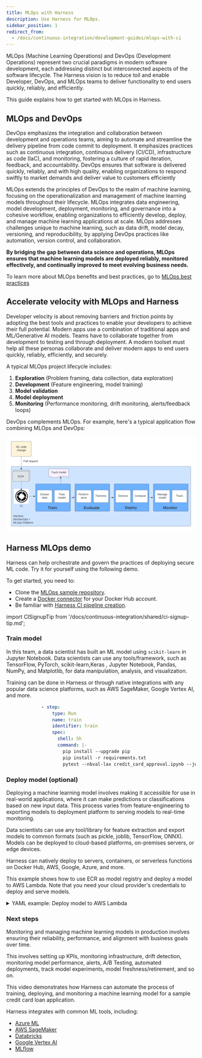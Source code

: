 ```yaml
---
title: MLOps with Harness
description: Use Harness for MLOps.
sidebar_position: 1
redirect_from:
  - /docs/continuous-integration/development-guides/mlops-with-ci
---
```


MLOps (Machine Learning Operations) and DevOps (Development Operations) represent two crucial paradigms in modern software development, each addressing distinct but interconnected aspects of the software lifecycle. The Harness vision is to reduce toil and enable Developer, DevOps, and MLOps teams to deliver functionality to end users quickly, reliably, and efficiently.

This guide explains how to get started with MLOps in Harness.

## MLOps and DevOps

DevOps emphasizes the integration and collaboration between development and operations teams, aiming to automate and streamline the delivery pipeline from code commit to deployment. It emphasizes practices such as continuous integration, continuous delivery (CI/CD), infrastructure as code (IaC), and monitoring, fostering a culture of rapid iteration, feedback, and accountability. DevOps ensures that software is delivered quickly, reliably, and with high quality, enabling organizations to respond swiftly to market demands and deliver value to customers efficiently

MLOps extends the principles of DevOps to the realm of machine learning, focusing on the operationalization and management of machine learning models throughout their lifecycle. MLOps integrates data engineering, model development, deployment, monitoring, and governance into a cohesive workflow, enabling organizations to efficiently develop, deploy, and manage machine learning applications at scale. MLOps addresses challenges unique to machine learning, such as data drift, model decay, versioning, and reproducibility, by applying DevOps practices like automation, version control, and collaboration.

**By bridging the gap between data science and operations, MLOps ensures that machine learning models are deployed reliably, monitored effectively, and continually improved to meet evolving business needs.**

To learn more about MLOps benefits and best practices, go to [MLOps best practices](./mlops-best-practices.md)

## Accelerate velocity with MLOps and Harness

Developer velocity is about removing barriers and friction points by adopting the best tools and practices to enable your developers to achieve their full potential. Modern apps use a combination of traditional apps and ML/Generative AI models. Teams have to collaborate together from development to testing and through deployment. A modern toolset must help all these personas collaborate and deliver modern apps to end users quickly, reliably, efficiently, and securely.

A typical MLOps project lifecycle includes:

1. **Exploration** (Problem framing, data collection, data exploration)
2. **Development** (Feature engineering, model training)
3. **Model validation**
4. **Model deployment**
5. **Monitoring** (Performance monitoring, drift monitoring, alerts/feedback loops)

DevOps complements MLOps. For example, here's a typical application flow combining MLOps and DevOps:

![MLOps process diagram](./static/mlops2.png)

## Harness MLOps demo

Harness can help orchestrate and govern the practices of deploying secure ML code. Try it for yourself using the following demo.

To get started, you need to:

* Clone the [MLOps sample repository](https://github.com/harness-community/mlopssample).
* Create a [Docker connector](/docs/platform/connectors/cloud-providers/ref-cloud-providers/docker-registry-connector-settings-reference) for your Docker Hub account.
* Be familiar with [Harness CI pipeline creation](/docs/continuous-integration/use-ci/prep-ci-pipeline-components).

import CISignupTip from '/docs/continuous-integration/shared/ci-signup-tip.md';

<CISignupTip />

### Train model

In this team, a data scientist has built an ML model using `scikit-learn` in Jupyter Notebook. Data scientists can use any tools/framework, such as TensorFlow, PyTorch, scikit-learn,Keras , Jupyter Notebook, Pandas, NumPy, and Matplotlib, for data manipulation, analysis, and visualization.

Training can be done in Harness or through native integrations with any popular data science platforms, such as AWS SageMaker, Google Vertex AI, and more.

```yaml
             - step:
                 type: Run
                 name: train
                 identifier: train
                 spec:
                   shell: Sh
                   command: |-
                     pip install --upgrade pip
                     pip install -r requirements.txt
                     pytest --nbval-lax credit_card_approval.ipynb --junitxml=report.xml
```

### Deploy model (optional)

Deploying a machine learning model involves making it accessible for use in real-world applications, where it can make predictions or classifications based on new input data. This process varies from feature-engineering to exporting models to deployment platform to serving models to real-time monitoring.

Data scientists can use any tool/library for feature extraction and export models to common formats (such as pickle, joblib, TensorFlow, ONNX). Models can be deployed to cloud-based platforms, on-premises servers, or edge devices.

Harness can natively deploy to servers, containers, or serverless functions on Docker Hub, AWS, Google, Azure, and more.

This example shows how to use ECR as model registry and deploy a model to AWS Lambda. Note that you need your cloud provider's credentials to deploy and serve models.

<details>
<summary>YAML example: Deploy model to AWS Lambda</summary>

```yaml
             - step:
                 type: BuildAndPushECR
                 name: Harness Training
                 identifier: BuildAndPushCCAprovalECR
                 spec:
                   connectorRef: someawsconnector
                   region: us-east-2
                   account: "12345"
                   imageName: ccapproval
                   tags:
                     - latest
                   dockerfile: Dockerfile_Training_Testing
             - step:
                 type: Run
                 name: Integration Tests
                 identifier: runtest_ccapproval_deploy
                 spec:
                   connectorRef: someawsconnector
                   image: 12345.dkr.ecr.us-east-2.amazonaws.com/ccapproval-deploy:latest
                   shell: Sh
                   command: pytest --nbval-lax credit_card_approval.ipynb --junitxml=report.xml
                 failureStrategies:
                   - onFailure:
                       errors:
                         - AllErrors
                       action:
                         type: Ignore
             - step:
                 type: BuildAndPushECR
                 name: Export Model
                 identifier: BuildAndPushCCApprovalECR
                 spec:
                   connectorRef: someawsconnector
                   region: us-east-2
                   account: "12345"
                   imageName: ccapproval-deploy
                   tags:
                     - latest
                   caching: false
                   dockerfile: Dockerfile_Inference_Lambda
                 when:
                   stageStatus: Success
             - step:
                 type: Run
                 name: Deploy Model
                 identifier: Deploy_Model_via_Lambda
                 spec:
                   shell: Sh
                   command: |-
                     aws lambda update-function-code --function-name lambda-python --image-uri 12345.dkr.ecr.us-east-2.amazonaws.com/ccapproval-deploy:latest
                     aws lambda wait function-updated-v2 --function-name lambda-python

                     aws lambda invoke --function-name lambda-python response.json
                     cat response.json
                   envVariables:
                     APP_VERSION: latest
                     AWS_ACCESS_KEY_ID: <+secrets.getValue("aws_access_key_id")>
                     AWS_SECRET_ACCESS_KEY: <+secrets.getValue("aws_secret_access_key")>
                     AWS_SESSION_TOKEN: <+secrets.getValue("aws_session_token")>
                     AWS_ACCOUNT_ID: "12345"
                     AWS_REGION: us-east-2
```

</details>

### Next steps

Monitoring and managing machine learning models in production involves ensuring their reliability, performance, and alignment with business goals over time.

This involves setting up KPIs, monitoring infrastructure, drift detection, monitoring model performance, alerts, A/B Testing, automated deployments, track model experiments, model freshness/retirement, and so on.

This video demonstrates how Harness can automate the process of training, deploying, and monitoring a machine learning model for a sample credit card loan application.

<DocVideo src="https://www.youtube.com/watch?v=T6O7m15O-VQ"/>

Harness integrates with common ML tools, including:

* [Azure ML](./mlops-azureml.md)
* [AWS SageMaker](./mlops-sagemaker.md)
* [Databricks](./mlops-databricks.md)
* [Google Vertex AI](./mlops-vertexai.md)
* [MLflow](./mlops-mlflow.md)
